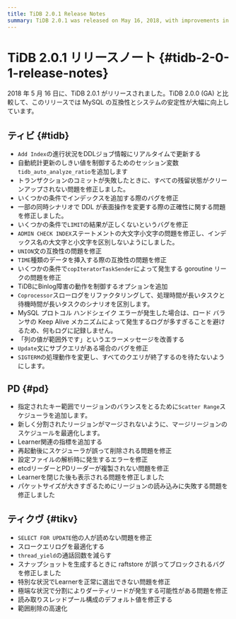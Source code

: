 ```yaml
---
title: TiDB 2.0.1 Release Notes
summary: TiDB 2.0.1 was released on May 16, 2018, with improvements in MySQL compatibility and system stability. Updates include real-time progress for 'Add Index', a new session variable for automatic statistics update, bug fixes, compatibility improvements, and behavior changes. PD added a new scheduler, optimized region balancing, and fixed various issues. TiKV fixed issues related to reading, thread calls, raftstore blocking, and split causing dirty read. Overall, the release focuses on enhancing performance, stability, and compatibility.
---
```


# TiDB 2.0.1 リリースノート {#tidb-2-0-1-release-notes}

2018 年 5 月 16 日に、TiDB 2.0.1 がリリースされました。TiDB 2.0.0 (GA) と比較して、このリリースでは MySQL の互換性とシステムの安定性が大幅に向上しています。

## ティビ {#tidb}

-   `Add Index`の進行状況をDDLジョブ情報にリアルタイムで更新する
-   自動統計更新のしきい値を制御するためのセッション変数`tidb_auto_analyze_ratio`を追加します
-   トランザクションのコミットが失敗したときに、すべての残留状態がクリーンアップされない問題を修正しました。
-   いくつかの条件でインデックスを追加する際のバグを修正
-   一部の同時シナリオで DDL が表面操作を変更する際の正確性に関する問題を修正しました。
-   いくつかの条件で`LIMIT`の結果が正しくないというバグを修正
-   `ADMIN CHECK INDEX`ステートメントの大文字小文字の問題を修正し、インデックス名の大文字と小文字を区別しないようにしました。
-   `UNION`文の互換性の問題を修正
-   `TIME`種類のデータを挿入する際の互換性の問題を修正
-   いくつかの条件で`copIteratorTaskSender`によって発生する goroutine リークの問題を修正
-   TiDBにBinlog障害の動作を制御するオプションを追加
-   `Coprocessor`スローログをリファクタリングして、処理時間が長いタスクと待機時間が長いタスクのシナリオを区別します。
-   MySQL プロトコル ハンドシェイク エラーが発生した場合は、ロード バランサの Keep Alive メカニズムによって発生するログが多すぎることを避けるため、何もログに記録しません。
-   「列の値が範囲外です」というエラーメッセージを改善する
-   `Update`文にサブクエリがある場合のバグを修正
-   `SIGTERM`の処理動作を変更し、すべてのクエリが終了するのを待たないようにします。

## PD {#pd}

-   指定されたキー範囲でリージョンのバランスをとるために`Scatter Range`スケジューラを追加します。
-   新しく分割されたリージョンがマージされないように、マージリージョンのスケジュールを最適化します。
-   Learner関連の指標を追加する
-   再起動後にスケジューラが誤って削除される問題を修正
-   設定ファイルの解析時に発生するエラーを修正
-   etcdリーダーとPDリーダーが複製されない問題を修正
-   Learnerを閉じた後も表示される問題を修正しました
-   パケットサイズが大きすぎるためにリージョンの読み込みに失敗する問題を修正しました

## ティクヴ {#tikv}

-   `SELECT FOR UPDATE`他の人が読めない問題を修正
-   スロークエリログを最適化する
-   `thread_yield`の通話回数を減らす
-   スナップショットを生成するときに raftstore が誤ってブロックされるバグを修正しました
-   特別な状況でLearnerを正常に選出できない問題を修正
-   極端な状況で分割によりダーティリードが発生する可能性がある問題を修正
-   読み取りスレッドプール構成のデフォルト値を修正する
-   範囲削除の高速化
